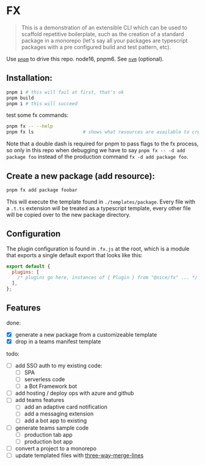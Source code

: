 # FX

> This is a demonstration of an extensible CLI which can be used to scaffold repetitive boilerplate, such as the creation of a standard package in a monorepo (let's say all your packages are typescript packages with a pre configured build and test pattern, etc).

Use [`pnpm`](https://pnpm.io/) to drive this repo. node16, pnpm6. See [`nvm`](https://github.com/nvm-sh/nvm) (optional).

## Installation:

```bash
pnpm i # this will fail at first, that's ok
pnpm build
pnpm i # this will succeed
```

test some fx commands:

```bash
pnpm fx -- --help
pnpm fx ls                  # shows what resources are available to create
```

Note that a double dash is required for pnpm to pass flags to the fx process, so only in this repo when debugging we have to say `pnpm fx -- -d add package foo` instead of the production command `fx -d add package foo`.

## Create a new package (add resource):

```bash
pnpm fx add package foobar
```

This will execute the template found in `./templates/package`. Every file with a `.t.ts` extension will be treated as a typescript template, every other file will be copied over to the new package directory.

## Configuration

The plugin configuration is found in `.fx.js` at the root, which is a module that exports a single default export that looks like this:

```js
export default {
  plugins: [
    /* plugins go here, instances of { Plugin } from "@nice/fx" ... */
  ],
};
```

## Features

done:

- [x] generate a new package from a customizeable template
- [x] drop in a teams manifest template

todo:

- [ ] add SSO auth to my existing code:
  - [ ] SPA
  - [ ] serverless code
  - [ ] a Bot Framework bot
- [ ] add hosting / deploy ops with azure and github
- [ ] add teams features
  - [ ] add an adaptive card notification
  - [ ] add a messaging extension
  - [ ] add a bot app to existing 
- [ ] generate teams sample code
  - [ ] production tab app
  - [ ] production bot app
- [ ] convert a project to a monorepo
- [ ] update templated files with [three-way-merge-lines](https://www.npmjs.com/package/three-way-merge-lines)
